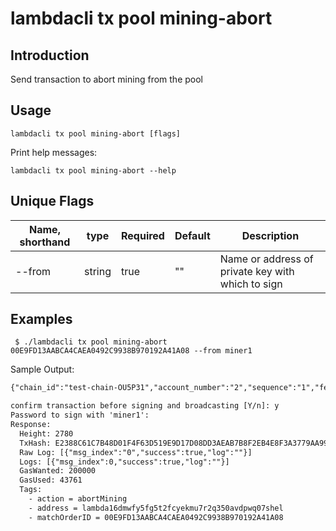 # lambdacli tx pool mining-abort

## Introduction

Send transaction to abort mining from the pool

## Usage

```
lambdacli tx pool mining-abort [flags]
```

Print help messages:
```
lambdacli tx pool mining-abort --help
```

## Unique Flags

| Name, shorthand              | type   | Required | Default  | Description                                                         |
| ---------------------------- | -----  | -------- | -------- | ------------------------------------------------------------------- | 
| --from                       | string | true     | ""       |  Name or address of private key with which to sign |

## Examples

```
 $ ./lambdacli tx pool mining-abort 00E9FD13AABCA4CAEA0492C9938B970192A41A08 --from miner1

```

Sample Output:
```txt
{"chain_id":"test-chain-OU5P31","account_number":"2","sequence":"1","fee":{"amount":null,"gas":"200000"},"msgs":[{"type":"lambda/MsgAbortMining","value":{"address":"lambda16dmwfy5fg5t2fcyekmu7r2q350avdpwq07shel","orderID":"00E9FD13AABCA4CAEA0492C9938B970192A41A08"}}],"memo":""}

confirm transaction before signing and broadcasting [Y/n]: y
Password to sign with 'miner1':
Response:
  Height: 2780
  TxHash: E2388C61C7B48D01F4F63D519E9D17D08DD3AEAB7B8F2EB4E8F3A3779AA99643
  Raw Log: [{"msg_index":"0","success":true,"log":""}]
  Logs: [{"msg_index":0,"success":true,"log":""}]
  GasWanted: 200000
  GasUsed: 43761
  Tags:
    - action = abortMining
    - address = lambda16dmwfy5fg5t2fcyekmu7r2q350avdpwq07shel
    - matchOrderID = 00E9FD13AABCA4CAEA0492C9938B970192A41A08
```